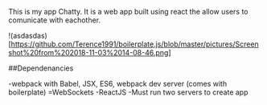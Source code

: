 This is my app Chatty. It is a web app built using react the allow users to comunicate with eachother.

!(asdasdas)[https://github.com/Terence1991/boilerplate.js/blob/master/pictures/Screenshot%20from%202018-11-03%2014-08-46.png]


##Dependenancies


-webpack with Babel, JSX, ES6, webpack dev server (comes with boilerplate)
=WebSockets 
-ReactJS
-Must run two servers to create app
